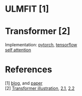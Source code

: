 # ULMFIT [1]
# Transformer [2]

Implementation: [pytorch](https://github.com/jadore801120/attention-is-all-you-need-pytorch), [tensorflow](https://github.com/Kyubyong/transformer)  
[self attention](https://www.paperweekly.site/papers/notes/339) 


# References
[1] [blog](http://nlp.fast.ai/classification/2018/05/15/introducting-ulmfit.html), and [paper](https://arxiv.org/pdf/1801.06146.pdf)  
[2] [Transformer illustration](https://jalammar.github.io/illustrated-transformer/), [2.1](https://www.jiqizhixin.com/articles/2018-01-10-20), [2.2]()
